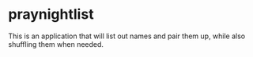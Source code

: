 # praynightlist
This is an application that will list out names and pair them up, while also shuffling them when needed.
